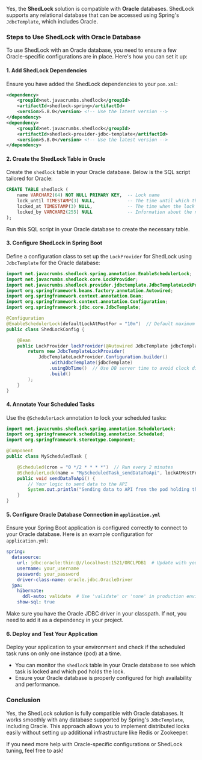 Yes, the **ShedLock** solution is compatible with **Oracle** databases. ShedLock supports any relational database that can be accessed using Spring's `JdbcTemplate`, which includes Oracle.

### Steps to Use ShedLock with Oracle Database

To use ShedLock with an Oracle database, you need to ensure a few Oracle-specific configurations are in place. Here's how you can set it up:

#### 1. **Add ShedLock Dependencies**

Ensure you have added the ShedLock dependencies to your `pom.xml`:

```xml
<dependency>
    <groupId>net.javacrumbs.shedlock</groupId>
    <artifactId>shedlock-spring</artifactId>
    <version>5.8.0</version> <!-- Use the latest version -->
</dependency>
<dependency>
    <groupId>net.javacrumbs.shedlock</groupId>
    <artifactId>shedlock-provider-jdbc-template</artifactId>
    <version>5.8.0</version> <!-- Use the latest version -->
</dependency>
```

#### 2. **Create the ShedLock Table in Oracle**

Create the `shedlock` table in your Oracle database. Below is the SQL script tailored for Oracle:

```sql
CREATE TABLE shedlock (
    name VARCHAR2(64) NOT NULL PRIMARY KEY,  -- Lock name
    lock_until TIMESTAMP(3) NULL,            -- The time until which the lock is valid
    locked_at TIMESTAMP(3) NULL,             -- The time when the lock was obtained
    locked_by VARCHAR2(255) NULL             -- Information about the node that holds the lock
);
```

Run this SQL script in your Oracle database to create the necessary table.

#### 3. **Configure ShedLock in Spring Boot**

Define a configuration class to set up the `LockProvider` for ShedLock using `JdbcTemplate` for the Oracle database:

```java
import net.javacrumbs.shedlock.spring.annotation.EnableSchedulerLock;
import net.javacrumbs.shedlock.core.LockProvider;
import net.javacrumbs.shedlock.provider.jdbctemplate.JdbcTemplateLockProvider;
import org.springframework.beans.factory.annotation.Autowired;
import org.springframework.context.annotation.Bean;
import org.springframework.context.annotation.Configuration;
import org.springframework.jdbc.core.JdbcTemplate;

@Configuration
@EnableSchedulerLock(defaultLockAtMostFor = "10m")  // Default maximum lock duration
public class ShedLockConfig {

    @Bean
    public LockProvider lockProvider(@Autowired JdbcTemplate jdbcTemplate) {
        return new JdbcTemplateLockProvider(
            JdbcTemplateLockProvider.Configuration.builder()
                .withJdbcTemplate(jdbcTemplate)
                .usingDbTime()  // Use DB server time to avoid clock differences between nodes
                .build()
        );
    }
}
```

#### 4. **Annotate Your Scheduled Tasks**

Use the `@SchedulerLock` annotation to lock your scheduled tasks:

```java
import net.javacrumbs.shedlock.spring.annotation.SchedulerLock;
import org.springframework.scheduling.annotation.Scheduled;
import org.springframework.stereotype.Component;

@Component
public class MyScheduledTask {

    @Scheduled(cron = "0 */2 * * * *")  // Run every 2 minutes
    @SchedulerLock(name = "MyScheduledTask_sendDataToApi", lockAtMostFor = "10m", lockAtLeastFor = "2m")
    public void sendDataToApi() {
        // Your logic to send data to the API
        System.out.println("Sending data to API from the pod holding the lock");
    }
}
```

#### 5. **Configure Oracle Database Connection in `application.yml`**

Ensure your Spring Boot application is configured correctly to connect to your Oracle database. Here is an example configuration for `application.yml`:

```yaml
spring:
  datasource:
    url: jdbc:oracle:thin:@//localhost:1521/ORCLPDB1  # Update with your Oracle database URL
    username: your_username
    password: your_password
    driver-class-name: oracle.jdbc.OracleDriver
  jpa:
    hibernate:
      ddl-auto: validate  # Use 'validate' or 'none' in production environments
    show-sql: true
```

Make sure you have the Oracle JDBC driver in your classpath. If not, you need to add it as a dependency in your project.

#### 6. **Deploy and Test Your Application**

Deploy your application to your environment and check if the scheduled task runs on only one instance (pod) at a time.

- You can monitor the `shedlock` table in your Oracle database to see which task is locked and which pod holds the lock.
- Ensure your Oracle database is properly configured for high availability and performance.

### Conclusion

Yes, the ShedLock solution is fully compatible with Oracle databases. It works smoothly with any database supported by Spring's `JdbcTemplate`, including Oracle. This approach allows you to implement distributed locks easily without setting up additional infrastructure like Redis or Zookeeper.

If you need more help with Oracle-specific configurations or ShedLock tuning, feel free to ask!
